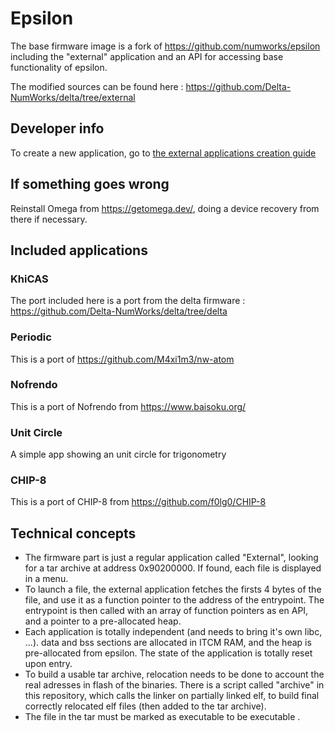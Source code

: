 # Epsilon

The base firmware image is a fork of https://github.com/numworks/epsilon including
the "external" application and an API for accessing base functionality of epsilon.

The modified sources can be found here : https://github.com/Delta-NumWorks/delta/tree/external

## Developer info

To create a new application, go to [the external applications creation guide](docs/new-app.md)

## If something goes wrong

Reinstall Omega from https://getomega.dev/, doing a device recovery from there if necessary.

## Included applications

### KhiCAS

The port included here is a port from the delta firmware : https://github.com/Delta-NumWorks/delta/tree/delta

### Periodic

This is a port of https://github.com/M4xi1m3/nw-atom

### Nofrendo

This is a port of Nofrendo from https://www.baisoku.org/

### Unit Circle

A simple app showing an unit circle for trigonometry

### CHIP-8

This is a port of CHIP-8 from https://github.com/f0lg0/CHIP-8

## Technical concepts

- The firmware part is just a regular application called "External", looking for a tar archive at address 0x90200000. If found, each file is displayed in a menu.
- To launch a file, the external application fetches the firsts 4 bytes of the file, and use it as a function pointer to the address of the entrypoint. The entrypoint is then called with an array of function pointers as en API, and a pointer to a pre-allocated heap.
- Each application is totally independent (and needs to bring it's own libc, ...). data and bss sections are allocated in ITCM RAM, and the heap is pre-allocated from epsilon. The state of the application is totally reset upon entry.
- To build a usable tar archive, relocation needs to be done to account the real adresses in flash of the binaries. There is a script called "archive" in this repository, which calls the linker on partially linked elf, to build final correctly relocated elf files (then added to the tar archive).
- The file in the tar must be marked as executable to be executable  .
